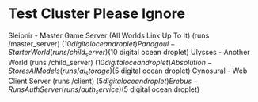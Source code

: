 Test Cluster Please Ignore
==========================

Sleipnir - Master Game Server (All Worlds Link Up To It) (runs /master_server) ($10 digital ocean droplet)
Panagoul - Starter World (runs /child_server) ($10 digital ocean droplet)
Ulysses - Another World (runs /child_server) ($10 digital ocean droplet)
Absolution - Stores AI Models (runs /ai_storage) ($5 digital ocean droplet)
Cynosural - Web Client Server (runs /client) ($5 digital ocean droplet)
Erebus - Runs Auth Server (runs /auth_service) ($5 digital ocean droplet)
